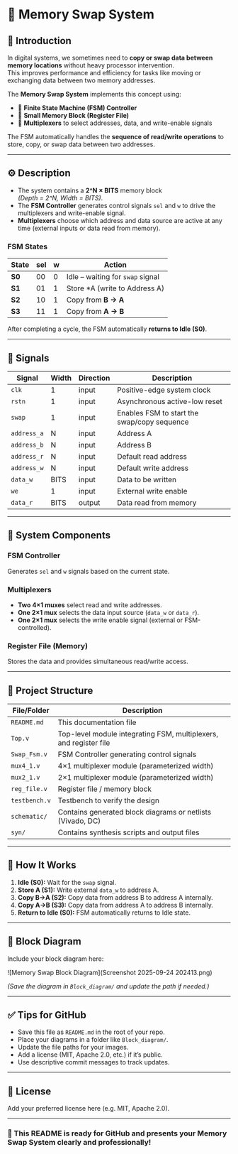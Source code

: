 # 📝 Memory Swap System

## 📖 Introduction
In digital systems, we sometimes need to **copy or swap data between memory locations** without heavy processor intervention.  
This improves performance and efficiency for tasks like moving or exchanging data between two memory addresses.

The **Memory Swap System** implements this concept using:

- 🧠 **Finite State Machine (FSM) Controller**
- 💾 **Small Memory Block (Register File)**
- 🔀 **Multiplexers** to select addresses, data, and write-enable signals

The FSM automatically handles the **sequence of read/write operations** to store, copy, or swap data between two addresses.

---

## ⚙️ Description

- The system contains a **2^N × BITS** memory block  
  *(Depth = 2^N, Width = BITS)*.
- The **FSM Controller** generates control signals `sel` and `w` to drive the multiplexers and write-enable signal.
- **Multiplexers** choose which address and data source are active at any time (external inputs or data read from memory).

### FSM States

| State | sel | w | Action                          |
|-------|-----|---|---------------------------------|
| **S0** | 00  | 0 | Idle – waiting for `swap` signal |
| **S1** | 01  | 1 | Store *A (write to Address A)   |
| **S2** | 10  | 1 | Copy from **B → A**             |
| **S3** | 11  | 1 | Copy from **A → B**             |

After completing a cycle, the FSM automatically **returns to Idle (S0)**.

---

## 🔌 Signals

| Signal      | Width | Direction | Description                                      |
|-------------|-------|-----------|--------------------------------------------------|
| `clk`       | 1     | input     | Positive-edge system clock                       |
| `rstn`      | 1     | input     | Asynchronous active-low reset                    |
| `swap`      | 1     | input     | Enables FSM to start the swap/copy sequence      |
| `address_a` | N     | input     | Address A                                       |
| `address_b` | N     | input     | Address B                                       |
| `address_r` | N     | input     | Default read address                            |
| `address_w` | N     | input     | Default write address                           |
| `data_w`    | BITS  | input     | Data to be written                              |
| `we`        | 1     | input     | External write enable                           |
| `data_r`    | BITS  | output    | Data read from memory                           |

---

## 🧠 System Components

### FSM Controller  
Generates `sel` and `w` signals based on the current state.

### Multiplexers  
- **Two 4×1 muxes** select read and write addresses.  
- **One 2×1 mux** selects the data input source (`data_w` or `data_r`).  
- **One 2×1 mux** selects the write enable signal (external or FSM-controlled).

### Register File (Memory)  
Stores the data and provides simultaneous read/write access.

---

## 📂 Project Structure

| File/Folder          | Description                                              |
|----------------------|----------------------------------------------------------|
| `README.md`          | This documentation file                                  |
| `Top.v`              | Top-level module integrating FSM, multiplexers, and register file |
| `Swap_Fsm.v`         | FSM Controller generating control signals                 |
| `mux4_1.v`           | 4×1 multiplexer module (parameterized width)              |
| `mux2_1.v`           | 2×1 multiplexer module (parameterized width)              |
| `reg_file.v`         | Register file / memory block                              |
| `testbench.v`        | Testbench to verify the design                           |
| `schematic/`         | Contains generated block diagrams or netlists (Vivado, DC)|
| `syn/`               | Contains synthesis scripts and output files              |

---

## 🚀 How It Works

1. **Idle (S0):** Wait for the `swap` signal.  
2. **Store A (S1):** Write external `data_w` to address A.  
3. **Copy B→A (S2):** Copy data from address B to address A internally.  
4. **Copy A→B (S3):** Copy data from address A to address B internally.  
5. **Return to Idle (S0):** FSM automatically returns to Idle state.  

---

## 📸 Block Diagram  

Include your block diagram here:

![Memory Swap Block Diagram](Screenshot 2025-09-24 202413.png)

*(Save the diagram in `Block_diagram/` and update the path if needed.)*

---

## ✅ Tips for GitHub

- Save this file as `README.md` in the root of your repo.  
- Place your diagrams in a folder like `Block_diagram/`.  
- Update the file paths for your images.  
- Add a license (MIT, Apache 2.0, etc.) if it’s public.  
- Use descriptive commit messages to track updates.  

---

## 📜 License

Add your preferred license here (e.g. MIT, Apache 2.0).  

---

### 🌟 This README is ready for GitHub and presents your Memory Swap System clearly and professionally!
